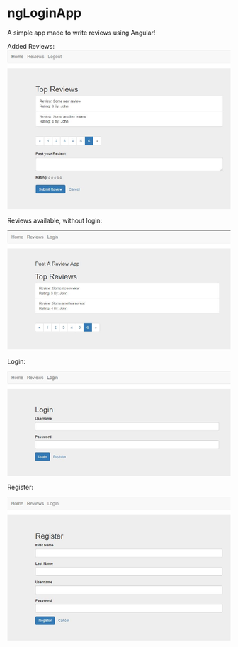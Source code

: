 # ngLoginApp
A simple app made to write reviews using Angular!

Added Reviews:
![Alt text](/Login-App/images/4.JPG?raw=true)

Reviews available, without login:

![Alt text](/Login-App/images/3.JPG?raw=true)

Login:

![Alt text](/Login-App/images/1.JPG?raw=true)

Register:

![Alt text](/Login-App/images/2.JPG?raw=true)
